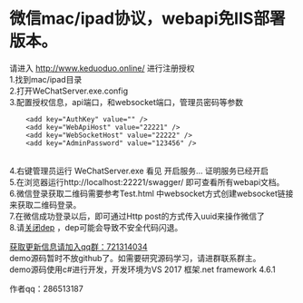 # 微信mac/ipad协议，webapi免IIS部署版本。
 请进入  http://www.keduoduo.online/ 进行注册授权<br/>
1.找到mac/ipad目录<br/>
2.打开WeChatServer.exe.config<br/>
3.配置授权信息，api端口，和websocket端口，管理员密码等参数<br/>
```  
    <add key="AuthKey" value="" />
    <add key="WebApiHost" value="22221" />
    <add key="WebSocketHost" value="22222" />
    <add key="AdminPassword" value="123456" />
```
<br/>
4.右键管理员运行 WeChatServer.exe
看见  开启服务... 证明服务已经开启<br/>
5.在浏览器运行http://localhost:22221/swagger/ 即可查看所有webapi文档。<br/>
6.微信登录获取二维码需要参考Test.html 中websocket方式创建websocket链接来获取二维码登录。<br/>
7.在微信成功登录以后，即可通过Http post的方式传入uuid来操作微信了<br/>
8.请<a target="_blank" href="https://jingyan.baidu.com/article/335530daab956419cb41c38a.html">关闭dep</a> ，dep可能会导致不安全代码闪退。


<a target="_blank" href="//shang.qq.com/wpa/qunwpa?idkey=3194af004cbc013eff0a61b99a46ae6f66c2c1f1fc62a9cdf58de1fd2b471058">获取更新信息请加入qq群：721314034</a>
<br/>
demo源码暂时不放github了。如需要研究源码学习，请进群联系群主。<br/>
demo源码使用c#进行开发，开发环境为VS 2017 框架.net framework 4.6.1<br/>

作者qq：286513187

